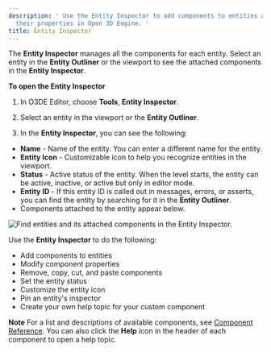 ```yaml
---
description: ' Use the Entity Inspector to add components to entities and modify
  their properties in Open 3D Engine. '
title: Entity Inspector
---
```


The **Entity Inspector** manages all the components for each entity. Select an entity in the **Entity Outliner** or the viewport to see the attached components in the **Entity Inspector**.

**To open the Entity Inspector**

1. In O3DE Editor, choose **Tools**, **Entity Inspector**.

1. Select an entity in the viewport or the **Entity Outliner**.

1. In the **Entity Inspector**, you can see the following:

  * **Name** - Name of the entity. You can enter a different name for the entity.
  * **Entity Icon** - Customizable icon to help you recognize entities in the viewport.
  * **Status** - Active status of the entity. When the level starts, the entity can be active, inactive, or active but only in editor mode.
  * **Entity ID** - If this entity ID is called out in messages, errors, or asserts, you can find the entity by searching for it in the **Entity Outliner**.
  * Components attached to the entity appear below.

![Find entities and its attached components in the Entity Inspector.](/images/user-guide/component/entity_system/component-entity-inspector.png)

Use the **Entity Inspector** to do the following:

* Add components to entities
* Modify component properties
* Remove, copy, cut, and paste components
* Set the entity status
* Customize the entity icon
* Pin an entity's inspector
* Create your own help topic for your custom component

**Note**
For a list and descriptions of available components, see [Component Reference](/docs/user-guide/components/reference). You can also click the **Help** icon in the header of each component to open a help topic.
